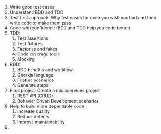 1. Write good test cases
2. Understand BDD and TDD
3. Test first approach: Why test cases for code you wish you had and then write code to make them pass
4. Code with confidence (BDD and TDD help you code better)
5. TDD:
	1. Test assertions
	2. Test fixtures 
	3. Factories and fakes 
	4. Code coverage tools 
	5. Mocking 
6. BDD:
	1. BDD benefits and workflow
	2. Gherkin language
	3. Feature scenarios 
	4. Generate steps 
7. Final project: Create a microservices project
	1. REST API (CRUD)
	2. Behavior Driven Development scenarios 
8. Help to build more dependable code
	1. Increase quality
	2. Reduce defects
	3. Improve maintainability 
9. 